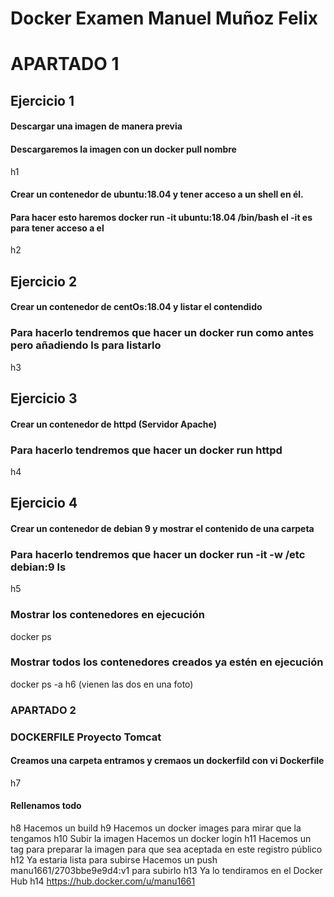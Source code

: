 # Docker Examen Manuel Muñoz Felix

# APARTADO 1
## Ejercicio 1
#### Descargar  una imagen de manera previa
#### Descargaremos la imagen con un docker pull nombre
h1

#### Crear un contenedor de ubuntu:18.04 y tener acceso a un shell en él.
#### Para hacer esto haremos docker run -it ubuntu:18.04 /bin/bash el -it es para tener acceso a el
h2

## Ejercicio 2
#### Crear un contenedor de centOs:18.04 y listar el contendido
### Para hacerlo tendremos que hacer un docker run como antes pero añadiendo ls para listarlo
h3

## Ejercicio 3
#### Crear un contenedor de httpd (Servidor Apache)
### Para hacerlo tendremos que hacer un docker run httpd
h4

## Ejercicio 4
#### Crear un contenedor de  debian 9 y mostrar el contenido de una carpeta 
### Para hacerlo tendremos que hacer un docker run -it -w /etc debian:9 ls
h5
### Mostrar los contenedores en ejecución 
docker ps
### Mostrar todos los contenedores creados ya estén en ejecución
docker ps -a
h6
(vienen las dos en una foto)

### APARTADO 2
### DOCKERFILE Proyecto Tomcat
#### Creamos una carpeta entramos y cremaos un dockerfild con vi Dockerfile
h7
#### Rellenamos todo 
h8
Hacemos un build
h9
Hacemos un docker images para mirar que la tengamos
h10
Subir la imagen
Hacemos un docker login
h11
Hacemos un tag para preparar la imagen para que sea aceptada en este registro público
h12
Ya estaria lista para subirse 
Hacemos un push manu1661/2703bbe9e9d4:v1 para subirlo
h13
Ya lo tendiramos en el Docker Hub
h14
https://hub.docker.com/u/manu1661
